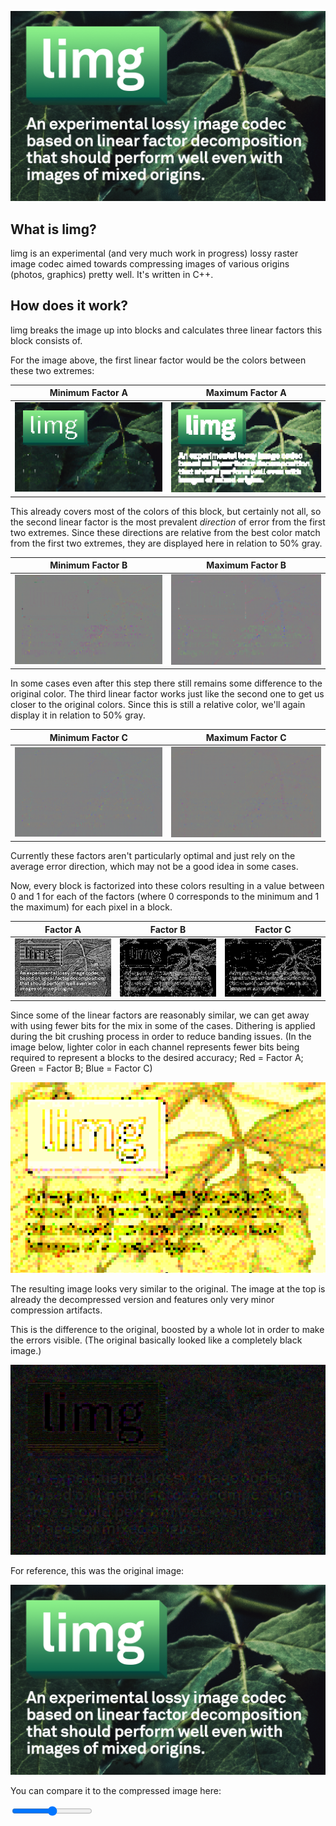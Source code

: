   <a href="https://github.com/rainerzufalldererste/limg"><img src="https://raw.githubusercontent.com/rainerzufalldererste/limg/master/assets/image.png" alt="limg" style="width: 1024px; max-width: 100%"></a>
  <br>

## What is limg?
limg is an experimental (and very much work in progress) lossy raster image codec aimed towards compressing images of various origins (photos, graphics) pretty well. It's written in C++.

## How does it work?
limg breaks the image up into blocks and calculates three linear factors this block consists of.

For the image above, the first linear factor would be the colors between these two extremes:

| Minimum Factor A | Maximum Factor A |
:-------------------------:|:-------------------------:
![limg - Minimum Factor A](https://raw.githubusercontent.com/rainerzufalldererste/limg/master/assets/a_min.png)| ![limg - Maximum Factor A](https://raw.githubusercontent.com/rainerzufalldererste/limg/master/assets/a_max.png)

This already covers most of the colors of this block, but certainly not all, so the second linear factor is the most prevalent _direction_ of error from the first two extremes.
Since these directions are relative from the best color match from the first two extremes, they are displayed here in relation to 50% gray.

| Minimum Factor B | Maximum Factor B |
:-------------------------:|:-------------------------:
![limg - Minimum Factor B](https://raw.githubusercontent.com/rainerzufalldererste/limg/master/assets/b_min.png)| ![limg - Maximum Factor B](https://raw.githubusercontent.com/rainerzufalldererste/limg/master/assets/b_max.png)

In some cases even after this step there still remains some difference to the original color. The third linear factor works just like the second one to get us closer to the original colors.
Since this is still a relative color, we'll again display it in relation to 50% gray.

| Minimum Factor C | Maximum Factor C |
:-------------------------:|:-------------------------:
![limg - Minimum Factor C](https://raw.githubusercontent.com/rainerzufalldererste/limg/master/assets/c_min.png)| ![limg - Maximum Factor C](https://raw.githubusercontent.com/rainerzufalldererste/limg/master/assets/c_max.png)

Currently these factors aren't particularly optimal and just rely on the average error direction, which may not be a good idea in some cases.

Now, every block is factorized into these colors resulting in a value between 0 and 1 for each of the factors (where 0 corresponds to the minimum and 1 the maximum) for each pixel in a block.

| Factor A | Factor B | Factor C |
:-------------------------:|:-------------------------:|:-------------------------:
![limg - Factor A](https://raw.githubusercontent.com/rainerzufalldererste/limg/master/assets/fac_a.png)| ![limg - Factor B](https://raw.githubusercontent.com/rainerzufalldererste/limg/master/assets/fac_b.png)| ![limg - Factor C](https://raw.githubusercontent.com/rainerzufalldererste/limg/master/assets/fac_c.png)

Since some of the linear factors are reasonably similar, we can get away with using fewer bits for the mix in some of the cases. Dithering is applied during the bit crushing process in order to reduce banding issues. (In the image below, lighter color in each channel represents fewer bits being required to represent a blocks to the desired accuracy; Red = Factor A; Green = Factor B; Blue = Factor C)

![limg - BitCrush](https://raw.githubusercontent.com/rainerzufalldererste/limg/master/assets/bits.png)

The resulting image looks very similar to the original. The image at the top is already the decompressed version and features only very minor compression artifacts.

This is the difference to the original, boosted by a whole lot in order to make the errors visible. (The original basically looked like a completely black image.)

![limg - Difference](https://raw.githubusercontent.com/rainerzufalldererste/limg/master/assets/error.png)

For reference, this was the original image:

![limg - Original](https://raw.githubusercontent.com/rainerzufalldererste/limg/master/assets/original.png)

You can compare it to the compressed image here:

<link rel="stylesheet" href="https://raw.githubusercontent.com/rainerzufalldererste/limg/master/assets/style.css" />
<div id="comparison">
  <figure>
    <div id="divisor"></div>
  </figure>
  <input type="range" min="0" max="100" value="50" id="slider" oninput="document.getElementById('divisor').style.width = document.getElementById('slider').value+'%';">
</div>
